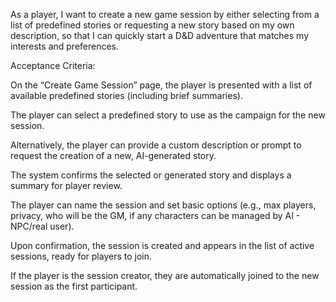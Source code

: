 As a player, I want to create a new game session by either selecting from a list of predefined stories or requesting a new story based on my own description, 
so that I can quickly start a D&D adventure that matches my interests and preferences.

Acceptance Criteria:

On the “Create Game Session” page, the player is presented with a list of available predefined stories (including brief summaries).

The player can select a predefined story to use as the campaign for the new session.

Alternatively, the player can provide a custom description or prompt to request the creation of a new, AI-generated story.

The system confirms the selected or generated story and displays a summary for player review.

The player can name the session and set basic options (e.g., max players, privacy, who will be the GM, if any characters can be managed by AI - NPC/real user).

Upon confirmation, the session is created and appears in the list of active sessions, ready for players to join.

If the player is the session creator, they are automatically joined to the new session as the first participant.